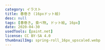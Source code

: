 ```yaml
---
category: イラスト
title: 春巻き (16pxドット絵)
desc: null
tags: [春巻き, 食べ物, ドット絵, 16px]
date: 2020-04-30
usedTools: [paint.net]
license: CC BY-SA 4.0
thumbnailImg: spring-roll_16px_upscaled.webp
---
```


<script>
	import PixelArtOriginalSize from '$lib/components/creations/artworks/PixelArtOriginalSize.svelte';
</script>

<PixelArtOriginalSize filename="spring-roll_16px" subjectName="春巻き" />
